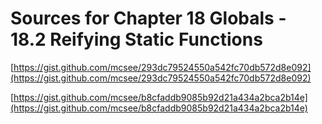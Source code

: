# Sources for Chapter 18 Globals - 18.2 Reifying Static Functions


[https://gist.github.com/mcsee/293dc79524550a542fc70db572d8e092](https://gist.github.com/mcsee/293dc79524550a542fc70db572d8e092)

[https://gist.github.com/mcsee/b8cfaddb9085b92d21a434a2bca2b14e](https://gist.github.com/mcsee/b8cfaddb9085b92d21a434a2bca2b14e)